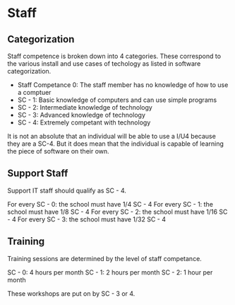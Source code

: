 # Staff

## Categorization

Staff competence is broken down into 4 categories. These correspond to the various install and use cases of techology as listed in software categorization.

* Staff Competance 0: The staff member has no knowledge of how to use a comptuer
* SC - 1: Basic knowledge of computers and can use simple programs
* SC - 2: Intermediate knowledge of technology
* SC - 3: Advanced knowledge of technology
* SC - 4: Extremely competant with technology

It is not an absolute that an individual will be able to use a I/U4 because they are a SC-4. But it does mean that the individual is capable of learning the piece of software on their own.

## Support Staff

Support IT staff should qualify as SC - 4.

For every SC - 0: the school must have 1/4 SC - 4
For every SC - 1: the school must have 1/8 SC - 4
For every SC - 2: the school must have 1/16 SC - 4
For every SC - 3: the school must have 1/32 SC - 4

## Training

Training sessions are determined by the level of staff competance.

SC - 0: 4 hours per month
SC - 1: 2 hours per month
SC - 2: 1 hour per month

These workshops are put on by SC - 3 or 4.




